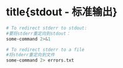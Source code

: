 # title{stdout - 标准输出}

```bash
# To redirect stderr to stdout:
#要将stderr重定向到stdout：
some-command 2>&1

# To redirect stderr to a file
#将stderr重定向到文件
some-command 2> errors.txt
```